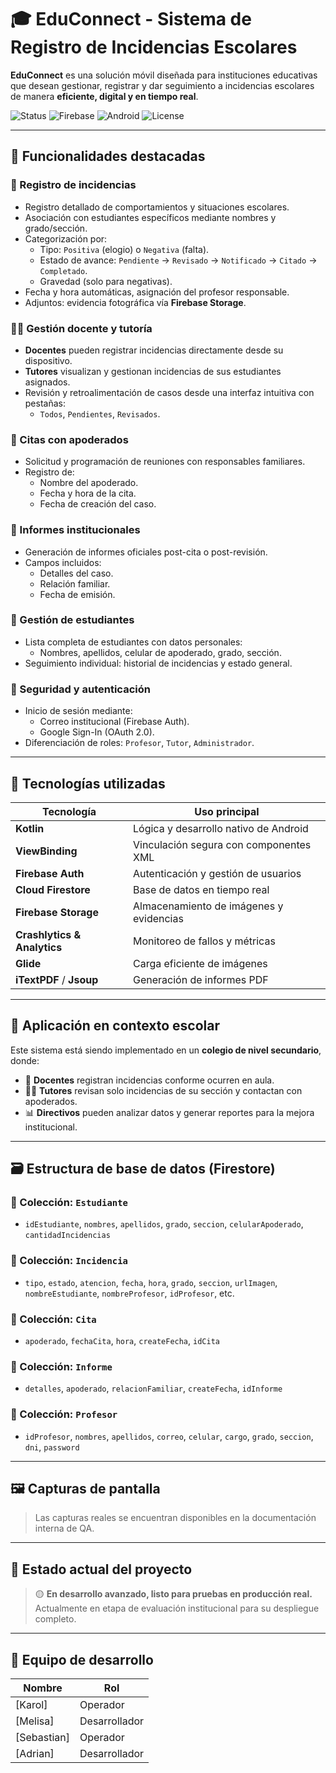 # 🎓 EduConnect - Sistema de Registro de Incidencias Escolares

**EduConnect** es una solución móvil diseñada para instituciones educativas que desean gestionar, registrar y dar seguimiento a incidencias escolares de manera **eficiente, digital y en tiempo real**.

![Status](https://img.shields.io/badge/estado-en%20desarrollo%20avanzado-yellow)
![Firebase](https://img.shields.io/badge/Firebase-integrado-orange)
![Android](https://img.shields.io/badge/Plataforma-Android-blue)
![License](https://img.shields.io/badge/Licencia-Privada-lightgrey)

---

## 🚀 Funcionalidades destacadas

### 📝 Registro de incidencias
- Registro detallado de comportamientos y situaciones escolares.
- Asociación con estudiantes específicos mediante nombres y grado/sección.
- Categorización por:
  - Tipo: `Positiva` (elogio) o `Negativa` (falta).
  - Estado de avance: `Pendiente` → `Revisado` → `Notificado` → `Citado` → `Completado`.
  - Gravedad (solo para negativas).
- Fecha y hora automáticas, asignación del profesor responsable.
- Adjuntos: evidencia fotográfica vía **Firebase Storage**.

### 🧑‍🏫 Gestión docente y tutoría
- **Docentes** pueden registrar incidencias directamente desde su dispositivo.
- **Tutores** visualizan y gestionan incidencias de sus estudiantes asignados.
- Revisión y retroalimentación de casos desde una interfaz intuitiva con pestañas:
  - `Todos`, `Pendientes`, `Revisados`.

### 📅 Citas con apoderados
- Solicitud y programación de reuniones con responsables familiares.
- Registro de:
  - Nombre del apoderado.
  - Fecha y hora de la cita.
  - Fecha de creación del caso.

### 📄 Informes institucionales
- Generación de informes oficiales post-cita o post-revisión.
- Campos incluidos:
  - Detalles del caso.
  - Relación familiar.
  - Fecha de emisión.

### 👥 Gestión de estudiantes
- Lista completa de estudiantes con datos personales:
  - Nombres, apellidos, celular de apoderado, grado, sección.
- Seguimiento individual: historial de incidencias y estado general.

### 🔐 Seguridad y autenticación
- Inicio de sesión mediante:
  - Correo institucional (Firebase Auth).
  - Google Sign-In (OAuth 2.0).
- Diferenciación de roles: `Profesor`, `Tutor`, `Administrador`.

---

## 🔧 Tecnologías utilizadas

| Tecnología        | Uso principal                                |
|-------------------|-----------------------------------------------|
| **Kotlin**        | Lógica y desarrollo nativo de Android         |
| **ViewBinding**   | Vinculación segura con componentes XML        |
| **Firebase Auth** | Autenticación y gestión de usuarios           |
| **Cloud Firestore** | Base de datos en tiempo real                |
| **Firebase Storage** | Almacenamiento de imágenes y evidencias   |
| **Crashlytics & Analytics** | Monitoreo de fallos y métricas     |
| **Glide**         | Carga eficiente de imágenes                   |
| **iTextPDF** / **Jsoup** | Generación de informes PDF             |

---

## 🏫 Aplicación en contexto escolar

Este sistema está siendo implementado en un **colegio de nivel secundario**, donde:

- 📌 **Docentes** registran incidencias conforme ocurren en aula.
- 🧑‍🏫 **Tutores** revisan solo incidencias de su sección y contactan con apoderados.
- 📊 **Directivos** pueden analizar datos y generar reportes para la mejora institucional.

---

## 🗃️ Estructura de base de datos (Firestore)

### 🔹 Colección: `Estudiante`
- `idEstudiante`, `nombres`, `apellidos`, `grado`, `seccion`, `celularApoderado`, `cantidadIncidencias`

### 🔹 Colección: `Incidencia`
- `tipo`, `estado`, `atencion`, `fecha`, `hora`, `grado`, `seccion`, `urlImagen`, `nombreEstudiante`, `nombreProfesor`, `idProfesor`, etc.

### 🔹 Colección: `Cita`
- `apoderado`, `fechaCita`, `hora`, `createFecha`, `idCita`

### 🔹 Colección: `Informe`
- `detalles`, `apoderado`, `relacionFamiliar`, `createFecha`, `idInforme`

### 🔹 Colección: `Profesor`
- `idProfesor`, `nombres`, `apellidos`, `correo`, `celular`, `cargo`, `grado`, `seccion`, `dni`, `password`

---

## 🖼️ Capturas de pantalla

> Las capturas reales se encuentran disponibles en la documentación interna de QA.

---

## 📌 Estado actual del proyecto

> 🟡 **En desarrollo avanzado, listo para pruebas en producción real.**  
> Actualmente en etapa de evaluación institucional para su despliegue completo.

---

## 👥 Equipo de desarrollo

| Nombre         | Rol                    |
|----------------|-------------------------|
| [Karol]     | Operador  |
| [Melisa]     | Desarrollador      |
| [Sebastian]     | Operador |
| [Adrian]     | Desarrollador      |

